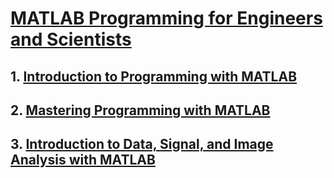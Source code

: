 # [MATLAB Programming for Engineers and Scientists](https://www.coursera.org/account/accomplishments/specialization/certificate/GVN48LCNEPZW)

## 1. [Introduction to Programming with MATLAB](https://www.coursera.org/account/accomplishments/certificate/QFBXJ9ZX4Y3P)
## 2. [Mastering Programming with MATLAB](https://www.coursera.org/account/accomplishments/certificate/546U6YRBVUTA)
## 3. [Introduction to Data, Signal, and Image Analysis with MATLAB](https://www.coursera.org/account/accomplishments/certificate/CYH8WF97W37X)

